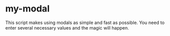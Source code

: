 # my-modal
This script makes using modals as simple and fast as possible. You need to enter several necessary values and the magic will happen.
